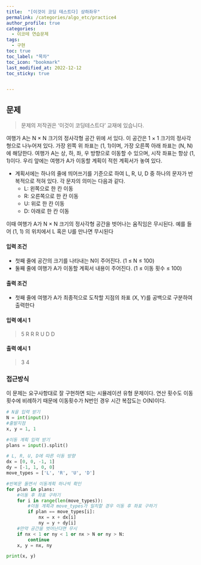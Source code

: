 ```yaml
---
title:  "[이것이 코딩 테스트다] 상하좌우"
permalink: /categories/algo_etc/practice4
author_profile: true
categories:
  - 이코테 연습문제
tags:
  - 구현
toc: true
toc_label: "목차"
toc_icon: "bookmark"
last_modified_at: 2022-12-12
toc_sticky: true 


---
```


## 문제

> 문제의 저작권은 ‘이것이 코딩테스트다’ 교재에 있습니다.



여행가 A는 N × N 크기의 정사각형 공간 위에 서 있다. 이 공간은 1 × 1 크기의 정사각형으로 나누어져 있다. 가장 왼쪽 위 좌표는 (1, 1)이며, 가장 오른쪽 아래 좌표는 (N, N)에 해당한다. 여행가 A는 상, 하, 좌, 우 방향으로 이동할 수 있으며, 시작 좌표는 항상 (1, 1)이다. 우리 앞에는 여행가 A가 이동할 계획이 적힌 계획서가 놓여 있다.

- 계획서에는 하나의 줄에 띄어쓰기를 기준으로 하여 L, R, U, D 중 하나의 문자가 반복적으로 적혀  있다. 각 문자의 의미는 다음과 같다.
  - L: 왼쪽으로 한 칸 이동
  - R: 오른쪽으로 한 칸 이동
  - U: 위로 한 칸 이동
  - D: 아래로 한 칸 이동

이때 여행가 A가 N × N 크기의 정사각형 공간을 벗어나는 움직임은 무시된다. 예를 들어 (1, 1) 의 위치에서 L 혹은 U를 만나면 무시된다

#### 입력 조건

- 첫째 줄에 공간의 크기를 나타내는 N이 주어진다. (1 ≤ N ≤ 100) 
- 둘째 줄에 여행가 A가 이동할 계획서 내용이 주어진다. (1 ≤ 이동 횟수 ≤ 100)

#### 출력 조건

- 첫째 줄에 여행가 A가 최종적으로 도착할 지점의 좌표 (X, Y)를 공백으로 구분하여 출력한다

 

#### 입력 예시 1

> 5
> R R R U D D

#### 출력 예시 1

> 3 4



### 접근방식

 이 문제는 요구사항대로 잘 구현하면 되는 시뮬레이션 유형 문제이다. 연산 횟수도 이동횟수에 비례하기 때문에 이동횟수가 N번인 경우 시간 복잡도는 O(N)이다. 

```python
# N을 입력 받기
N = int(input())
#출발지점
x, y = 1, 1

#이동 계획 입력 받기
plans = input().split()

# L, R, U, D에 따른 이동 방향
dx = [0, 0, -1, 1]
dy = [-1, 1, 0, 0]
move_types = ['L', 'R', 'U', 'D']

#반복문 돌면서 이동계획 하나씩 확인
for plan in plans:
    #이동 후 좌표 구하기
    for i in range(len(move_types)):
        #이동 계획과 move_types가 일치할 경우 이동 후 좌표 구하기
        if plan == move_types[i]:
            nx = x + dx[i]
            ny = y + dy[i]
    #만약 공간을 벗어난다면 무시
    if nx < 1 or ny < 1 or nx > N or ny > N:
        continue
    x, y = nx, ny

print(x, y)
```



